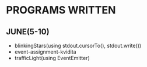 # PROGRAMS WRITTEN
## JUNE(5-10)
- blinkingStars(using stdout.cursorTo(), stdout.write())
- event-assignment-kvidita
- trafficLight(using EventEmitter)
